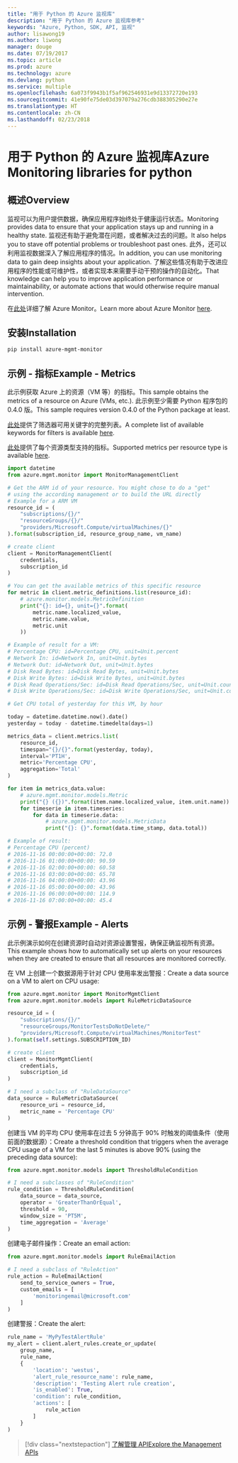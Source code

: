 ```yaml
---
title: "用于 Python 的 Azure 监视库"
description: "用于 Python 的 Azure 监视库参考"
keywords: "Azure, Python, SDK, API, 监视"
author: lisawong19
ms.author: liwong
manager: douge
ms.date: 07/19/2017
ms.topic: article
ms.prod: azure
ms.technology: azure
ms.devlang: python
ms.service: multiple
ms.openlocfilehash: 6a073f9943b1f5af962546931e9d13372720e193
ms.sourcegitcommit: 41e90fe75de03d397079a276cdb388305290e27e
ms.translationtype: HT
ms.contentlocale: zh-CN
ms.lasthandoff: 02/23/2018
---
```

# <a name="azure-monitoring-libraries-for-python"></a><span data-ttu-id="15c45-104">用于 Python 的 Azure 监视库</span><span class="sxs-lookup"><span data-stu-id="15c45-104">Azure Monitoring libraries for python</span></span>

## <a name="overview"></a><span data-ttu-id="15c45-105">概述</span><span class="sxs-lookup"><span data-stu-id="15c45-105">Overview</span></span> 
<span data-ttu-id="15c45-106">监视可以为用户提供数据，确保应用程序始终处于健康运行状态。</span><span class="sxs-lookup"><span data-stu-id="15c45-106">Monitoring provides data to ensure that your application stays up and running in a healthy state.</span></span> <span data-ttu-id="15c45-107">监视还有助于避免潜在问题，或者解决过去的问题。</span><span class="sxs-lookup"><span data-stu-id="15c45-107">It also helps you to stave off potential problems or troubleshoot past ones.</span></span> <span data-ttu-id="15c45-108">此外，还可以利用监视数据深入了解应用程序的情况。</span><span class="sxs-lookup"><span data-stu-id="15c45-108">In addition, you can use monitoring data to gain deep insights about your application.</span></span> <span data-ttu-id="15c45-109">了解这些情况有助于改进应用程序的性能或可维护性，或者实现本来需要手动干预的操作的自动化。</span><span class="sxs-lookup"><span data-stu-id="15c45-109">That knowledge can help you to improve application performance or maintainability, or automate actions that would otherwise require manual intervention.</span></span>

<span data-ttu-id="15c45-110">在[此处](https://docs.microsoft.com/azure/monitoring-and-diagnostics/monitoring-overview-azure-monitor)详细了解 Azure Monitor。</span><span class="sxs-lookup"><span data-stu-id="15c45-110">Learn more about Azure Monitor [here](https://docs.microsoft.com/azure/monitoring-and-diagnostics/monitoring-overview-azure-monitor).</span></span> 

## <a name="installation"></a><span data-ttu-id="15c45-111">安装</span><span class="sxs-lookup"><span data-stu-id="15c45-111">Installation</span></span>
```bash
pip install azure-mgmt-monitor
```

## <a name="example---metrics"></a><span data-ttu-id="15c45-112">示例 - 指标</span><span class="sxs-lookup"><span data-stu-id="15c45-112">Example - Metrics</span></span>
<span data-ttu-id="15c45-113">此示例获取 Azure 上的资源（VM 等）的指标。</span><span class="sxs-lookup"><span data-stu-id="15c45-113">This sample obtains the metrics of a resource on Azure (VMs, etc.).</span></span> <span data-ttu-id="15c45-114">此示例至少需要 Python 程序包的 0.4.0 版。</span><span class="sxs-lookup"><span data-stu-id="15c45-114">This sample requires version 0.4.0 of the Python package at least.</span></span>

<span data-ttu-id="15c45-115">[此处](https://msdn.microsoft.com/library/azure/mt743622.aspx)提供了筛选器可用关键字的完整列表。</span><span class="sxs-lookup"><span data-stu-id="15c45-115">A complete list of available keywords for filters is available [here](https://msdn.microsoft.com/library/azure/mt743622.aspx).</span></span>

<span data-ttu-id="15c45-116">[此处](https://docs.microsoft.com/azure/monitoring-and-diagnostics/monitoring-supported-metrics)提供了每个资源类型支持的指标。</span><span class="sxs-lookup"><span data-stu-id="15c45-116">Supported metrics per resource type is available [here](https://docs.microsoft.com/azure/monitoring-and-diagnostics/monitoring-supported-metrics).</span></span>

```python
import datetime
from azure.mgmt.monitor import MonitorManagementClient

# Get the ARM id of your resource. You might chose to do a "get"
# using the according management or to build the URL directly
# Example for a ARM VM
resource_id = (
    "subscriptions/{}/"
    "resourceGroups/{}/"
    "providers/Microsoft.Compute/virtualMachines/{}"
).format(subscription_id, resource_group_name, vm_name)

# create client
client = MonitorManagementClient(
    credentials,
    subscription_id
)

# You can get the available metrics of this specific resource
for metric in client.metric_definitions.list(resource_id):
    # azure.monitor.models.MetricDefinition
    print("{}: id={}, unit={}".format(
        metric.name.localized_value,
        metric.name.value,
        metric.unit
    ))

# Example of result for a VM:
# Percentage CPU: id=Percentage CPU, unit=Unit.percent
# Network In: id=Network In, unit=Unit.bytes
# Network Out: id=Network Out, unit=Unit.bytes
# Disk Read Bytes: id=Disk Read Bytes, unit=Unit.bytes
# Disk Write Bytes: id=Disk Write Bytes, unit=Unit.bytes
# Disk Read Operations/Sec: id=Disk Read Operations/Sec, unit=Unit.count_per_second
# Disk Write Operations/Sec: id=Disk Write Operations/Sec, unit=Unit.count_per_second

# Get CPU total of yesterday for this VM, by hour

today = datetime.datetime.now().date()
yesterday = today - datetime.timedelta(days=1)

metrics_data = client.metrics.list(
    resource_id,
    timespan="{}/{}".format(yesterday, today),
    interval='PT1H',
    metric='Percentage CPU',
    aggregation='Total'
)

for item in metrics_data.value:
    # azure.mgmt.monitor.models.Metric
    print("{} ({})".format(item.name.localized_value, item.unit.name))
    for timeserie in item.timeseries:
        for data in timeserie.data:
            # azure.mgmt.monitor.models.MetricData
            print("{}: {}".format(data.time_stamp, data.total))

# Example of result:
# Percentage CPU (percent)
# 2016-11-16 00:00:00+00:00: 72.0
# 2016-11-16 01:00:00+00:00: 90.59
# 2016-11-16 02:00:00+00:00: 60.58
# 2016-11-16 03:00:00+00:00: 65.78
# 2016-11-16 04:00:00+00:00: 43.96
# 2016-11-16 05:00:00+00:00: 43.96
# 2016-11-16 06:00:00+00:00: 114.9
# 2016-11-16 07:00:00+00:00: 45.4
```

## <a name="example---alerts"></a><span data-ttu-id="15c45-117">示例 - 警报</span><span class="sxs-lookup"><span data-stu-id="15c45-117">Example - Alerts</span></span>
<span data-ttu-id="15c45-118">此示例演示如何在创建资源时自动对资源设置警报，确保正确监视所有资源。</span><span class="sxs-lookup"><span data-stu-id="15c45-118">This example shows how to automatically set up alerts on your resources when they are created to ensure that all resources are monitored correctly.</span></span>

<span data-ttu-id="15c45-119">在 VM 上创建一个数据源用于针对 CPU 使用率发出警报：</span><span class="sxs-lookup"><span data-stu-id="15c45-119">Create a data source on a VM to alert on CPU usage:</span></span>
```python
from azure.mgmt.monitor import MonitorMgmtClient
from azure.mgmt.monitor.models import RuleMetricDataSource

resource_id = (
    "subscriptions/{}/"
    "resourceGroups/MonitorTestsDoNotDelete/"
    "providers/Microsoft.Compute/virtualMachines/MonitorTest"
).format(self.settings.SUBSCRIPTION_ID)

# create client
client = MonitorMgmtClient(
    credentials,
    subscription_id
)

# I need a subclass of "RuleDataSource"
data_source = RuleMetricDataSource(
    resource_uri = resource_id,
    metric_name = 'Percentage CPU'
)
```
<span data-ttu-id="15c45-120">创建当 VM 的平均 CPU 使用率在过去 5 分钟高于 90% 时触发的阈值条件（使用前面的数据源）：</span><span class="sxs-lookup"><span data-stu-id="15c45-120">Create a threshold condition that triggers when the average CPU usage of a VM for the last 5 minutes is above 90% (using the preceding data source):</span></span>
```python
from azure.mgmt.monitor.models import ThresholdRuleCondition

# I need a subclasses of "RuleCondition"
rule_condition = ThresholdRuleCondition(
    data_source = data_source,
    operator = 'GreaterThanOrEqual',
    threshold = 90,
    window_size = 'PT5M',
    time_aggregation = 'Average'
)
```

<span data-ttu-id="15c45-121">创建电子邮件操作：</span><span class="sxs-lookup"><span data-stu-id="15c45-121">Create an email action:</span></span>
```python
from azure.mgmt.monitor.models import RuleEmailAction

# I need a subclass of "RuleAction"
rule_action = RuleEmailAction(
    send_to_service_owners = True,
    custom_emails = [
        'monitoringemail@microsoft.com'
    ]
)
```

<span data-ttu-id="15c45-122">创建警报：</span><span class="sxs-lookup"><span data-stu-id="15c45-122">Create the alert:</span></span>
```python
rule_name = 'MyPyTestAlertRule'
my_alert = client.alert_rules.create_or_update(
    group_name,
    rule_name,
    {
        'location': 'westus',
        'alert_rule_resource_name': rule_name,
        'description': 'Testing Alert rule creation',
        'is_enabled': True,
        'condition': rule_condition,
        'actions': [
            rule_action
        ]
    }
)
```
> [!div class="nextstepaction"]
> [<span data-ttu-id="15c45-123">了解管理 API</span><span class="sxs-lookup"><span data-stu-id="15c45-123">Explore the Management APIs</span></span>](/python/api/overview/azure/monitoring/management)
